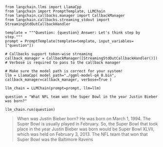 
```
from langchain.llms import LlamaCpp 
from langchain import PromptTemplate, LLMChain 
from langchain.callbacks.manager import CallbackManager 
from langchain.callbacks.streaming_stdout import StreamingStdOutCallbackHandler
```

```
template = """Question: {question} Answer: Let's think step by step."""
prompt = PromptTemplate(template=template, input_variables=["question"])
```

```
# Callbacks support token-wise streaming
callback_manager = CallbackManager([StreamingStdOutCallbackHandler()])
# Verbose is required to pass to the callback manager

# Make sure the model path is correct for your system!
llm = LlamaCpp( model_path="./ggml-model-q4_0.bin", callback_manager=callback_manager, verbose=True )
```

```
llm_chain = LLMChain(prompt=prompt, llm=llm)
```

```
question = "What NFL team won the Super Bowl in the year Justin Bieber was born?" 

llm_chain.run(question)
```

> When was Justin Bieber born? He was born on March 1, 1994. The Super Bowl is usually played in February. So, the Super Bowl that took place in the year Justin Bieber was born would be Super Bowl XLVII, which was held on February 3, 2013. The NFL team that won that Super Bowl was the Baltimore Ravens

